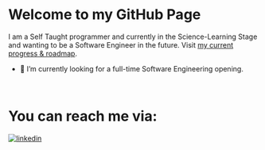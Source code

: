 # Welcome to my GitHub Page

I am a Self Taught programmer and currently in the Science-Learning Stage and wanting to be a Software Engineer in the future. Visit [my current progress & roadmap](https://github.com/OmarShawky1/CS-Roadmap).

- 🌱 I’m currently looking for a full-time Software Engineering opening.

<br>

# You can reach me via:

[![linkedin](https://cloud.githubusercontent.com/assets/17016297/18839848/0fc7e74e-83d2-11e6-8c6a-277fc9d6e067.png)][1]

[1]: http://www.linkedin.com/in/omarshawky1/

<!--
### Hi there 👋

**OmarShawky1/OmarShawky1** is a ✨ _special_ ✨ repository because its `README.md` (this file) appears on your GitHub profile.

Here are some ideas to get you started:

- 🔭 I’m currently working on ...
- 🌱 I’m currently learning ...
- 👯 I’m looking to collaborate on ...
- 🤔 I’m looking for help with ...
- 💬 Ask me about ...
- 📫 How to reach me: ...
- 😄 Pronouns: ...
- ⚡ Fun fact: ...
-->
